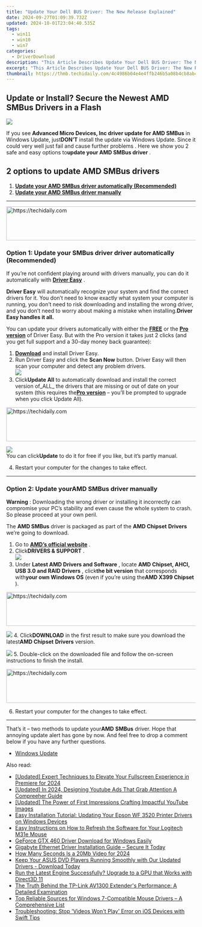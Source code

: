 ```yaml
---
title: "Update Your Dell BUS Driver: The New Release Explained"
date: 2024-09-27T01:09:39.732Z
updated: 2024-10-01T23:04:40.535Z
tags:
  - win11
  - win10
  - win7
categories:
  - DriverDownload
description: "This Article Describes Update Your Dell BUS Driver: The New Release Explained"
excerpt: "This Article Describes Update Your Dell BUS Driver: The New Release Explained"
thumbnail: https://thmb.techidaily.com/4c4986b04e4e4ffb246b5a08b4cb8ab42716db3ec20badd6e4149efabbe9ecee.jpg
---
```


## Update or Install? Secure the Newest AMD SMBus Drivers in a Flash

![](https://images.drivereasy.com/wp-content/uploads/2018/07/img_5b56fa1540bd0.jpg)

 If you see **Advanced Micro Devices, Inc driver update for AMD SMBus** in Windows Update, just**DON’T** install the update via Windows Update. Since it could very well just fail and cause further problems . Here we show you 2 safe and easy options to**update your AMD SMBus driver** .

## 2 options to update AMD SMBus drivers

1. **[Update your AMD SMBus driver automatically (Recommended)](https://www.drivereasy.com/knowledge/advanced-micro-devices-inc-driver-update-for-amd-smbus-solved/#O1)**
2. **[Update your AMD SMBus driver manually](https://tools.techidaily.com/drivereasy/download/)**

---

<!-- affiliate ads begin -->
<a href="https://ephamedtechinc.pxf.io/c/5597632/2136617/26400" target="_top" id="2136617">
  <img src="//a.impactradius-go.com/display-ad/26400-2136617" border="0" alt="https://techidaily.com" width="728" height="90"/>
</a>
<img height="0" width="0" src="https://ephamedtechinc.pxf.io/i/5597632/2136617/26400" style="position:absolute;visibility:hidden;" border="0" />
<!-- affiliate ads end -->

### Option 1: Update your **SMBus driver driver** automatically (Recommended)

 If you’re not confident playing around with drivers manually, you can do it automatically with **[Driver Easy](https://tools.techidaily.com/drivereasy/download/)**  .

**Driver Easy**   will automatically recognize your system and find the correct drivers for it. You don’t need to know exactly what system your computer is running, you don’t need to risk downloading and installing the wrong driver, and you don’t need to worry about making a mistake when installing.**Driver Easy handles it all.**

 You can update your drivers automatically with either the **[FREE](https://tools.techidaily.com/drivereasy/download/)** [](https://tools.techidaily.com/drivereasy/download/) or the **[Pro version](https://tools.techidaily.com/drivereasy/download/)**  of Driver Easy. But with the Pro version it takes just 2 clicks (and you get full support and a 30-day money back guarantee):

1. [**Download**](https://tools.techidaily.com/drivereasy/download/) and install Driver Easy.
2. Run Driver Easy and click the **Scan Now** button. Driver Easy will then scan your computer and detect any problem drivers.  
![](https://images.drivereasy.com/wp-content/uploads/2018/05/img_5afb955c3ee3c.jpg)
3. Click**Update All** to automatically download and install the correct version of_ALL_ the drivers that are missing or out of date on your system (this requires the[**Pro version**](https://tools.techidaily.com/drivereasy/download/) – you’ll be prompted to upgrade when you click Update All).  

<!-- affiliate ads begin -->
<a href="https://appsumo.8odi.net/c/5597632/2049390/7443" target="_top" id="2049390">
  <img src="//a.impactradius-go.com/display-ad/7443-2049390" border="0" alt="https://techidaily.com" width="728" height="90"/>
</a>
<img height="0" width="0" src="https://appsumo.8odi.net/i/5597632/2049390/7443" style="position:absolute;visibility:hidden;" border="0" />
<!-- affiliate ads end -->

![](https://images.drivereasy.com/wp-content/uploads/2018/07/img_5b3da218d4356.jpg)  
 You can click**Update** to do it for free if you like, but it’s partly manual.

4. Restart your computer for the changes to take effect.

---

### Option 2: Update your**AMD** **SMBus**  driver manually

**Warning** : Downloading the wrong driver or installing it incorrectly can compromise your PC’s stability and even cause the whole system to crash. So please proceed at your own peril.

 The **AMD SMBus** driver is packaged as part of the **AMD Chipset** **Drivers** we’re going to download.

1. Go to **[AMD’s official website](https://www.amd.com/en)**  .
2. Click**DRIVERS & SUPPORT** .  
![](https://images.drivereasy.com/wp-content/uploads/2018/06/img_5b174777cee5f.jpg)
3. Under **Latest AMD Drivers and Software** , locate **AMD Chipset, AHCI, USB 3.0 and RAID Drivers** , click**the bit version** that corresponds with**your own Windows OS** (even if you’re using the**AMD X399 Chipset** ).  

<!-- affiliate ads begin -->
<a href="https://wigfever.sjv.io/c/5597632/2014851/22899" target="_top" id="2014851">
  <img src="//a.impactradius-go.com/display-ad/22899-2014851" border="0" alt="https://techidaily.com" width="728" height="90"/>
</a>
<img height="0" width="0" src="https://wigfever.sjv.io/i/5597632/2014851/22899" style="position:absolute;visibility:hidden;" border="0" />
<!-- affiliate ads end -->

![](https://images.drivereasy.com/wp-content/uploads/2018/06/img_5b174e63eec18.png)
4. Click**DOWNLOAD** in the first result to make sure you download the latest**AMD Chipset** **Drivers** version.  

![](https://images.drivereasy.com/wp-content/uploads/2018/06/img_5b174cf9e1f05.png)
5. Double-click on the downloaded file and follow the on-screen instructions to finish the install.

<!-- affiliate ads begin -->
<a href="https://appsumo.8odi.net/c/5597632/2052062/7443" target="_top" id="2052062">
  <img src="//a.impactradius-go.com/display-ad/7443-2052062" border="0" alt="https://techidaily.com" width="728" height="90"/>
</a>
<img height="0" width="0" src="https://appsumo.8odi.net/i/5597632/2052062/7443" style="position:absolute;visibility:hidden;" border="0" />
<!-- affiliate ads end -->

6. Restart your computer for the changes to take effect.

---

 That’s it  – two methods to update your**AMD** **SMBus** driver. Hope that annoying update alert has gone by now. And feel free to drop a comment below if you have any further questions.

* [Windows Update](https://tools.techidaily.com/drivereasy/download/)

<ins class="adsbygoogle"
     style="display:block"
     data-ad-format="autorelaxed"
     data-ad-client="ca-pub-7571918770474297"
     data-ad-slot="1223367746"></ins>

<ins class="adsbygoogle"
     style="display:block"
     data-ad-client="ca-pub-7571918770474297"
     data-ad-slot="8358498916"
     data-ad-format="auto"
     data-full-width-responsive="true"></ins>

<span class="atpl-alsoreadstyle">Also read:</span>
<div><ul>
<li><a href="https://fox-helps.techidaily.com/updated-expert-techniques-to-elevate-your-fullscreen-experience-in-premiere-for-2024/"><u>[Updated] Expert Techniques to Elevate Your Fullscreen Experience in Premiere for 2024</u></a></li>
<li><a href="https://youtube-sure.techidaily.com/ed-in-2024-designing-youtube-ads-that-grab-attention-a-compreeher-guide/"><u>[Updated] In 2024, Designing Youtube Ads That Grab Attention A Compreeher Guide</u></a></li>
<li><a href="https://facebook-video-footage.techidaily.com/updated-the-power-of-first-impressions-crafting-impactful-youtube-images/"><u>[Updated] The Power of First Impressions Crafting Impactful YouTube Images</u></a></li>
<li><a href="https://driver-download.techidaily.com/easy-installation-tutorial-updating-your-epson-wf-3520-printer-drivers-on-windows-devices/"><u>Easy Installation Tutorial: Updating Your Epson WF 3520 Printer Drivers on Windows Devices</u></a></li>
<li><a href="https://driver-download.techidaily.com/easy-instructions-on-how-to-refresh-the-software-for-your-logitech-m31e-mouse/"><u>Easy Instructions on How to Refresh the Software for Your Logitech M31e Mouse</u></a></li>
<li><a href="https://driver-download.techidaily.com/geforce-gtx-460-driver-download-for-windows-easily/"><u>GeForce GTX 460 Driver Download for Windows Easily</u></a></li>
<li><a href="https://driver-download.techidaily.com/1722975115691-gigabyte-ethernet-driver-installation-guide-secure-it-today/"><u>Gigabyte Ethernet Driver Installation Guide – Secure It Today</u></a></li>
<li><a href="https://some-techniques.techidaily.com/how-many-seconds-is-a-20mb-video-for-2024/"><u>How Many Seconds Is a 20Mb Video for 2024</u></a></li>
<li><a href="https://driver-download.techidaily.com/keep-your-asus-dvd-players-running-smoothly-with-our-updated-drivers-download-today/"><u>Keep Your ASUS DVD Players Running Smoothly with Our Updated Drivers - Download Today</u></a></li>
<li><a href="https://win-howtos.techidaily.com/1723208194874-run-the-latest-engine-successfully-upgrade-to-a-gpu-that-works-with-direct3d-11/"><u>Run the Latest Engine Successfully? Upgrade to a GPU that Works with Direct3D 11</u></a></li>
<li><a href="https://buynow-marvelous.techidaily.com/the-truth-behind-the-tp-link-av1300-extenders-performance-a-detailed-examination/"><u>The Truth Behind the TP-Link AV1300 Extender's Performance: A Detailed Examination</u></a></li>
<li><a href="https://driver-download.techidaily.com/top-reliable-sources-for-windows-7-compatible-mouse-drivers-a-comprehensive-list/"><u>Top Reliable Sources for Windows 7-Compatible Mouse Drivers – A Comprehensive List</u></a></li>
<li><a href="https://video-ai-editor.techidaily.com/troubleshooting-stop-videos-wont-play-error-on-ios-devices-with-swift-tips/"><u>Troubleshooting: Stop 'Videos Won't Play' Error on iOS Devices with Swift Tips</u></a></li>
</ul></div>

